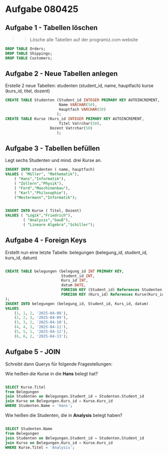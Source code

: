 # Aufgabe 080425

## Aufgabe 1 - Tabellen löschen

>> Lösche alle Tabellen auf der programiz.com website

~~~SQL
DROP TABLE Orders;
DROP TABLE Shippings;
DROP TABLE Customers;
~~~

## Aufgabe 2 - Neue Tabellen anlegen

Erstelle 2 neue Tabellen:
studenten (student_id, name, hauptfach)
kurse (kurs_id, titel, dozent)

~~~SQL
CREATE TABLE Studenten (Student_id INTEGER PRIMARY KEY AUTOINCREMENT,
                        Name VARCHAR(50),
                        Hauptfach VARCHAR(50)
                       );
CREATE TABLE Kurse (Kurs_id INTEGER PRIMARY KEY AUTOINCREMENT,
                        Titel Vatrchar(50),
                    Dozent Vatrchar(50)
                       );
~~~

## Aufgabe 3 - Tabellen befüllen

Legt sechs Studenten und mind. drei Kurse an.

~~~SQL
INSERT INTO studenten ( name, hauptfach)
VALUES ( "Müller", "Mathematik"),
    ( "Hans","Informatik"),
    ( "Zollern","Physik"),
    ( "Ford","Maschinenbau"),
    ( "Karl","Philosophie"),
    ("Mestermann","Informatik");


INSERT INTO Kurse ( Titel, Dozent)
VALUES ( "Logik","Friedrich"),
        ( "Analysis","Gauß"),
        ( "Lineare Algebra","Schiller");

~~~

## Aufgabe 4 - Foreign Keys

Erstellt nun eine letzte Tabelle:
belegungen (belegung_id, student_id, kurs_id, datum)

~~~SQL

CREATE TABLE belegungen (belegung_id INT PRIMARY KEY,
                         Student_id INT,
                         Kurs_id INT,
                         datum DATE,
                         FOREIGN KEY (Student_id) References Studenten(Student_id),
                         FOREIGN KEY (Kurs_id) References Kurse(Kurs_id)
);
INSERT INTO belegungen (belegung_id, Student_id, Kurs_id, datum)
VALUES
    (1, 1, 2, '2025-04-08'),
    (2, 2, 3, '2025-04-09'),
    (3, 3, 2, '2025-04-10'),
    (4, 4, 3, '2025-04-11'),
    (5, 5, 1, '2025-04-12'),
    (6, 6, 2, '2025-04-13');

~~~

## Aufgabe 5 - JOIN

Schreibt dann Querys für folgende Fragestellungen:

Wie heißen die Kurse in die **Hans** belegt hat?

~~~SQL

SELECT Kurse.Titel
from Belegungen
join Studenten on Belegungen.Student_id = Studenten.Student_id
join Kurse on Belegungen.Kurs_id = Kurse.Kurs_id
WHERE Studenten.Name = 'Hans';

~~~

Wie heißen die Studenten, die in **Analysis** belegt haben?

~~~SQL

SELECT Studenten.Name
from Belegungen
join Studenten on Belegungen.Student_id = Studenten.Student_id
join Kurse on Belegungen.Kurs_id = Kurse.Kurs_id
WHERE Kurse.Titel = 'Analysis';
~~~
